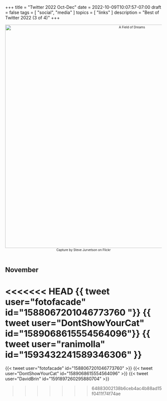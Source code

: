 +++
title = "Twitter 2022 Oct-Dec"
date = 2022-10-09T10:07:57-07:00
draft = false
tags = [
  "social",
  "media"
]
topics = [
  "links"
]
description = "Best of Twitter 2022 (3 of 4)"
+++
<div align="center" style="font-size:x-small"><img src="https://milkfish08.s3.amazonaws.com/photo/blog/40054482212_3d4849f1aa_c.jpg" width="800" height="720" alt="A Field of Dreams"
title="A Field of Dreams" /><br />
Capture by Steve Jurvetson on Flickr</div><br clear="all" />


## November

<<<<<<< HEAD
{{ tweet user="fotofacade" id="1588067201046773760 "}}
{{ tweet user="DontShowYourCat" id="1589068615554564096"}}
{{ tweet user="ranimolla" id="1593432241589346306" }}
=======
{{< tweet user="fotofacade" id="1588067201046773760" >}}
{{< tweet user="DontShowYourCat" id="1589068615554564096" >}}
{{< tweet user="DavidBrin" id="1591897260295880704" >}}
>>>>>>> 64883002138b6ceb4ac4b88ad15f0411f74f74ae

